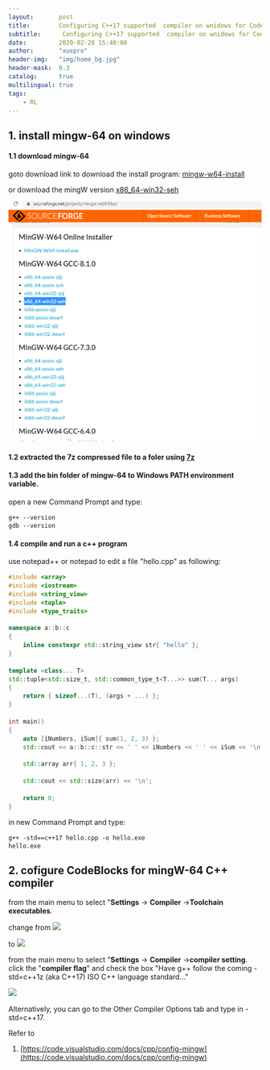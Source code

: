 ```yaml
---
layout:       post
title:        Configuring C++17 supported  compiler on wnidows for CodeBlocks
subtitle:      Configuring C++17 supported  compiler on wnidows for CodeBlocks
date:         2020-02-28 15:40:00
author:       "xuepro"
header-img:   "img/home_bg.jpg"
header-mask:  0.3
catalog:      true
multilingual: true
tags:
    - RL    
---    
```


## 1.  install mingw-64 on windows

#### 1.1 download  mingw-64
goto download link to download the install program: [mingw-w64-install ](https://sourceforge.net/projects/mingw-w64/files/Toolchains%20targetting%20Win32/Personal%20Builds/mingw-builds/installer/mingw-w64-install.exe/download)

or download the mingW version [x86_64-win32-seh](https://sourceforge.net/projects/mingw-w64/files/)

![](../imgs/mingw.png)

#### 1.2 extracted the 7z compressed file to a foler using [7z](https://www.7-zip.org/download.html)

####  1.3  add the bin folder of mingw-64 to Windows PATH environment variable.

open a new Command Prompt and type:
```
g++ --version
gdb --version
```

#### 1.4 compile and run a c++ program 
use notepad++ or notepad  to edit a file "hello.cpp" as following:

```cpp
#include <array>
#include <iostream>
#include <string_view>
#include <tuple>
#include <type_traits>
 
namespace a::b::c
{
    inline constexpr std::string_view str{ "hello" };
}
 
template <class... T>
std::tuple<std::size_t, std::common_type_t<T...>> sum(T... args)
{
    return { sizeof...(T), (args + ...) };
}
 
int main()
{
    auto [iNumbers, iSum]{ sum(1, 2, 3) };
    std::cout << a::b::c::str << ' ' << iNumbers << ' ' << iSum << '\n';
 
    std::array arr{ 1, 2, 3 };
 
    std::cout << std::size(arr) << '\n';
 
    return 0;
}
```

in new Command Prompt and type:
```
g++ -std==c++17 hello.cpp -o hello.exe
hello.exe
```

## 2. cofigure CodeBlocks for mingW-64 C++ compiler

from the main menu to select "**Settings** → **Compiler** →**Toolchain executables**. 

change from 
![](https://solarianprogrammer.com/images/2019/11/16/codeblocks_default_toolchain_settings.png)

to 
![](https://solarianprogrammer.com/images/2019/11/16/codeblocks_modified_toolchain_settings.png)

from the main menu to select "**Settings** → **Compiler** →**compiler setting**. click the "**compiler flag**" and check the box 
"Have g++ follow the coming -std=c++1z  (aka C++17) ISO C++ language standard..."

![](https://www.learncpp.com/images/CppTutorial/Chapter0/CB-C++11-min.png)

Alternatively, you can go to the Other Compiler Options tab and type in -std=c++17.

Refer to 

1. [https://code.visualstudio.com/docs/cpp/config-mingw](https://code.visualstudio.com/docs/cpp/config-mingw)
